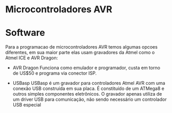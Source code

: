 # Microcontroladores AVR


# Software

 Para a programacao de microcontroladores AVR temos algumas opcoes diferentes,
 em sua maior parte elas usam gravadores da Atmel como o Atmel ICE e AVR Dragon:
 
 - AVR Dragon
Funciona como emulador e programador, custa em torno de US$50 e programa via conector ISP. 
 
 - USBasp
USBasp é um gravador para controladores Atmel AVR com uma conexão USB construída em sua placa.
É constituído de um ATMega8 e outros simples componentes eletrônicos. O gravador apenas utiliza de um driver USB para comunicação, não sendo necessário um controlador USB especial
